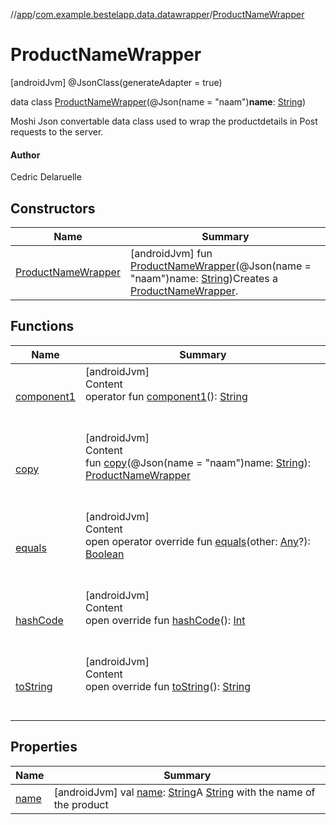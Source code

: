 //[app](../../index.md)/[com.example.bestelapp.data.datawrapper](../index.md)/[ProductNameWrapper](index.md)



# ProductNameWrapper  
 [androidJvm] @JsonClass(generateAdapter = true)  
  
data class [ProductNameWrapper](index.md)(@Json(name = "naam")**name**: [String](https://kotlinlang.org/api/latest/jvm/stdlib/kotlin/-string/index.html))

Moshi Json convertable data class used to wrap the productdetails in Post requests to the server.



#### Author  


Cedric Delaruelle

   


## Constructors  
  
|  Name|  Summary| 
|---|---|
| <a name="com.example.bestelapp.data.datawrapper/ProductNameWrapper/ProductNameWrapper/#kotlin.String/PointingToDeclaration/"></a>[ProductNameWrapper](-product-name-wrapper.md)| <a name="com.example.bestelapp.data.datawrapper/ProductNameWrapper/ProductNameWrapper/#kotlin.String/PointingToDeclaration/"></a> [androidJvm] fun [ProductNameWrapper](-product-name-wrapper.md)(@Json(name = "naam")name: [String](https://kotlinlang.org/api/latest/jvm/stdlib/kotlin/-string/index.html))Creates a [ProductNameWrapper](index.md).   <br>


## Functions  
  
|  Name|  Summary| 
|---|---|
| <a name="com.example.bestelapp.data.datawrapper/ProductNameWrapper/component1/#/PointingToDeclaration/"></a>[component1](component1.md)| <a name="com.example.bestelapp.data.datawrapper/ProductNameWrapper/component1/#/PointingToDeclaration/"></a>[androidJvm]  <br>Content  <br>operator fun [component1](component1.md)(): [String](https://kotlinlang.org/api/latest/jvm/stdlib/kotlin/-string/index.html)  <br><br><br>
| <a name="com.example.bestelapp.data.datawrapper/ProductNameWrapper/copy/#kotlin.String/PointingToDeclaration/"></a>[copy](copy.md)| <a name="com.example.bestelapp.data.datawrapper/ProductNameWrapper/copy/#kotlin.String/PointingToDeclaration/"></a>[androidJvm]  <br>Content  <br>fun [copy](copy.md)(@Json(name = "naam")name: [String](https://kotlinlang.org/api/latest/jvm/stdlib/kotlin/-string/index.html)): [ProductNameWrapper](index.md)  <br><br><br>
| <a name="kotlin/Any/equals/#kotlin.Any?/PointingToDeclaration/"></a>[equals](../../com.example.bestelapp.repository/-product-repository/index.md#%5Bkotlin%2FAny%2Fequals%2F%23kotlin.Any%3F%2FPointingToDeclaration%2F%5D%2FFunctions%2F-1760135448)| <a name="kotlin/Any/equals/#kotlin.Any?/PointingToDeclaration/"></a>[androidJvm]  <br>Content  <br>open operator override fun [equals](../../com.example.bestelapp.repository/-product-repository/index.md#%5Bkotlin%2FAny%2Fequals%2F%23kotlin.Any%3F%2FPointingToDeclaration%2F%5D%2FFunctions%2F-1760135448)(other: [Any](https://kotlinlang.org/api/latest/jvm/stdlib/kotlin/-any/index.html)?): [Boolean](https://kotlinlang.org/api/latest/jvm/stdlib/kotlin/-boolean/index.html)  <br><br><br>
| <a name="kotlin/Any/hashCode/#/PointingToDeclaration/"></a>[hashCode](../../com.example.bestelapp.repository/-product-repository/index.md#%5Bkotlin%2FAny%2FhashCode%2F%23%2FPointingToDeclaration%2F%5D%2FFunctions%2F-1760135448)| <a name="kotlin/Any/hashCode/#/PointingToDeclaration/"></a>[androidJvm]  <br>Content  <br>open override fun [hashCode](../../com.example.bestelapp.repository/-product-repository/index.md#%5Bkotlin%2FAny%2FhashCode%2F%23%2FPointingToDeclaration%2F%5D%2FFunctions%2F-1760135448)(): [Int](https://kotlinlang.org/api/latest/jvm/stdlib/kotlin/-int/index.html)  <br><br><br>
| <a name="kotlin/Any/toString/#/PointingToDeclaration/"></a>[toString](../../com.example.bestelapp.repository/-product-repository/index.md#%5Bkotlin%2FAny%2FtoString%2F%23%2FPointingToDeclaration%2F%5D%2FFunctions%2F-1760135448)| <a name="kotlin/Any/toString/#/PointingToDeclaration/"></a>[androidJvm]  <br>Content  <br>open override fun [toString](../../com.example.bestelapp.repository/-product-repository/index.md#%5Bkotlin%2FAny%2FtoString%2F%23%2FPointingToDeclaration%2F%5D%2FFunctions%2F-1760135448)(): [String](https://kotlinlang.org/api/latest/jvm/stdlib/kotlin/-string/index.html)  <br><br><br>


## Properties  
  
|  Name|  Summary| 
|---|---|
| <a name="com.example.bestelapp.data.datawrapper/ProductNameWrapper/name/#/PointingToDeclaration/"></a>[name](name.md)| <a name="com.example.bestelapp.data.datawrapper/ProductNameWrapper/name/#/PointingToDeclaration/"></a> [androidJvm] val [name](name.md): [String](https://kotlinlang.org/api/latest/jvm/stdlib/kotlin/-string/index.html)A [String](https://kotlinlang.org/api/latest/jvm/stdlib/kotlin/-string/index.html) with the name of the product   <br>

